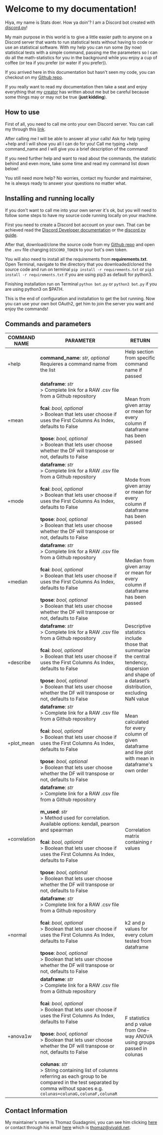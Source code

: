 <title>Stats doer Docs</title>
<link rel="shortcut icon" href="favicon.ico">  
<link rel="apple-touch-icon" sizes="180x180" href="/favicons/apple-touch-icon.png">
<link rel="icon" type="image/png" sizes="32x32" href="/favicons/favicon-32x32.png">
<link rel="icon" type="image/png" sizes="16x16" href="/favicons/favicon-16x16.png">

# Welcome to my documentation!

Hiya, my name is Stats doer. How ya doin'? I am a Discord bot created with [discord.py](https://discordpy.readthedocs.io/en/latest/index.html)!

My main purpose in this world is to give a little easier path to anyone on a Discord server that wants to run statistical tests without having to code or use an statistical software. With my help you can run some (by now) statistical tests with a simple command, passing me the parameters so I can do all the math-statistics for you in the background while you enjoy a cup of coffee (or tea if you prefer (or water if you prefer)).

If you arrived here in this documentation but hasn't seen my code, you can checkout on my [Github repo](https://github.com/ThomazGR/statsdoer).

If you really want to read my documentation then take a seat and enjoy everything that my [creator](thomazgr.github.io) has written about me but be careful because some things may or may not be true (**just kidding**).

## How to use

First of all, you need to call me onto your own Discord server.
You can call my through this [link](https://discord.com/api/oauth2/authorize?client_id=805567313398726698&permissions=8&scope=bot).

After calling me I will be able to answer all your calls!
Ask for help typing +help and I will show you all I can do for you!
Call me typing +help command_name and I will give you a brief description of the command!

If you need further help and want to read about the commands, the statistic behind and even more, take some time and read my command list down below!

You still need more help? No worries, contact my founder and maintainer, he is always ready to answer your questions no matter what.

## Installing and running locally

If you don't want to call me into your own server it's ok, but you will need to follow some steps to have my source code running locally on your machine.

First you need to create a Discord bot account on your own. That can be achieved read the [Discord Developer documentation](https://discord.com/developers/docs/intro) or the [discord.py guide](https://discordpy.readthedocs.io/en/latest/discord.html).

After that, download/clone the source code from my [Github repo](https://github.com/ThomazGR/statsdoer) and open the `.env` file changing `DISCORD_TOKEN` to your bot's own token.

You will also need to install all the requirements from **requirements.txt**. Open Terminal, navigate to the directory that you downloaded/cloned the source code and run on terminal `pip install -r requirements.txt` or `pip3 install -r requirements.txt` if you are using pip3 as default for python3.

Finishing installation run on Terminal `python bot.py` or `python3 bot.py` if you are using python3 on $PATH.

This is the end of configuration and installation to get the bot running. Now you can use your own bot OAuth2, get him to join the server you want and enjoy the commands!

## Commands and parameters

| COMMAND NAME | PARAMETER | RETURN |
| -------------|-----------|------- |
| +help | **command_name**: _str, optional_<br>Requieres a command name from the list | Help section from specific command name if passed |
| +mean | **dataframe**: _str_<br> > Complete link for a RAW .csv file from a Github repository<br><br>**fcai**: _bool, optional_<br> > Boolean that lets user choose if uses the First Columns As Index, defaults to False<br><br>**tpose**: _bool, optional_<br> > Boolean that lets user choose whether the DF will transpose or not, defaults to False | Mean from given array or mean for every column if dataframe has been passed |
| +mode | **dataframe**: _str_<br> > Complete link for a RAW .csv file from a Github repository<br><br>**fcai**: _bool, optional_<br> > Boolean that lets user choose if uses the First Columns As Index, defaults to False<br><br>**tpose**: _bool, optional_<br> > Boolean that lets user choose whether the DF will transpose or not, defaults to False | Mode from given array or mean for every column if dataframe has been passed |
| +median | **dataframe**: _str_<br> > Complete link for a RAW .csv file from a Github repository<br><br>**fcai**: _bool, optional_<br> > Boolean that lets user choose if uses the First Columns As Index, defaults to False<br><br>**tpose**: _bool, optional_<br> > Boolean that lets user choose whether the DF will transpose or not, defaults to False | Median from given array or mean for every column if dataframe has been passed |
| +describe | **dataframe**: _str_<br> > Complete link for a RAW .csv file from a Github repository<br><br>**fcai**: _bool, optional_<br> > Boolean that lets user choose if uses the First Columns As Index, defaults to False<br><br>**tpose**: _bool, optional_<br> > Boolean that lets user choose whether the DF will transpose or not, defaults to False | Descriptive statistics include those that summarize the central tendency, dispersion and shape of a dataset’s distribution, excluding NaN value |
| +plot_mean | **dataframe**: _str_<br> > Complete link for a RAW .csv file from a Github repository<br><br>**fcai**: _bool, optional_<br> > Boolean that lets user choose if uses the First Columns As Index, defaults to False<br><br>**tpose**: _bool, optional_<br> > Boolean that lets user choose whether the DF will transpose or not, defaults to False | Mean calculated for every column of given dataframe and line plot with mean in dataframe's own order |
| +correlation | **dataframe**: _str_<br> > Complete link for a RAW .csv file from a Github repository<br><br>**m_used**: _str_<br> > Method used for correlation. Available options: kendall, pearson and spearman<br><br>**fcai**: _bool, optional_<br> > Boolean that lets user choose if uses the First Columns As Index, defaults to False<br><br>**tpose**: _bool, optional_<br> > Boolean that lets user choose whether the DF will transpose or not, defaults to False | Correlation matrix containing r values |
| +normal | **dataframe**: _str_<br> > Complete link for a RAW .csv file from a Github repository<br><br>**fcai**: _bool, optional_<br> > Boolean that lets user choose if uses the First Columns As Index, defaults to False<br><br>**tpose**: _bool, optional_<br> > Boolean that lets user choose whether the DF will transpose or not, defaults to False | k2 and p values for every colum tested from dataframe |
| +anova1w | **dataframe**: _str_<br> > Complete link for a RAW .csv file from a Github repository<br><br>**fcai**: _bool, optional_<br> > Boolean that lets user choose if uses the First Columns As Index, defaults to False<br><br>**tpose**: _bool, optional_<br> > Boolean that lets user choose whether the DF will transpose or not, defaults to False<br><br>**colunas**: _str_<br> > String containing list of columns referring as each group to be compared in the test separated by comma without spaces e.g. `colunas=colunaG,colunaF,colunaR` | F statistics and p value from One-way ANOVA using groups passed in colunas |

## Contact Information
My maintainer's name is Thomaz Guadagnini, you can see him clicking [here](http://thomazgr.github.io) or contact through his email [here](mailto:thomaz@vivaldi.net) which is thomaz@vivaldi.net.